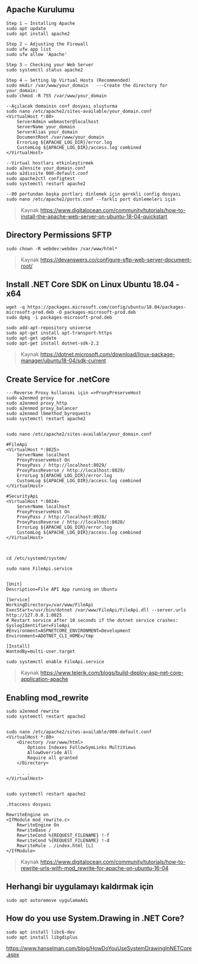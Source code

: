Apache Kurulumu
---------------------------------------------------------------------------------------------------------------------------
    Step 1 — Installing Apache
    sudo apt update
    sudo apt install apache2
    
    Step 2 — Adjusting the Firewall
    sudo ufw app list
    sudo ufw allow 'Apache'
    
    Step 3 — Checking your Web Server
    sudo systemctl status apache2
    
    Step 4 — Setting Up Virtual Hosts (Recommended)
    sudo mkdir /var/www/your_domain   ---Create the directory for your_domain:
    sudo chmod -R 755 /var/www/your_domain
    
    --Açılacak domainin conf dosyası oluşturma
    sudo nano /etc/apache2/sites-available/your_domain.conf
    <VirtualHost *:80>
        ServerAdmin webmaster@localhost
        ServerName your_domain
        ServerAlias your_domain
        DocumentRoot /var/www/your_domain
        ErrorLog ${APACHE_LOG_DIR}/error.log
        CustomLog ${APACHE_LOG_DIR}/access.log combined
    </VirtualHost>
    
    --Virtual hostları etkinleştirmek
    sudo a2ensite your_domain.conf
    sudo a2dissite 000-default.conf
    sudo apache2ctl configtest
    sudo systemctl restart apache2
    
    --80 portundan başka portları dinlemek için gerekli config dosyası
    sudo nano /etc/apache2/ports.conf --farklı port dinlemeleri için
    

> Kaynak https://www.digitalocean.com/community/tutorials/how-to-install-the-apache-web-server-on-ubuntu-18-04-quickstart

Directory Permissions SFTP
---------------------------------------------------------------------------------------------------------------------------
    sudo chown -R webdev:webdev /var/www/html*
> Kaynak https://devanswers.co/configure-sftp-web-server-document-root/

Install .NET Core SDK on Linux Ubuntu 18.04 - x64
---------------------------------------------------------------------------------------------------------------------------
    wget -q https://packages.microsoft.com/config/ubuntu/18.04/packages-microsoft-prod.deb -O packages-microsoft-prod.deb
    sudo dpkg -i packages-microsoft-prod.deb
    
    sudo add-apt-repository universe
    sudo apt-get install apt-transport-https
    sudo apt-get update
    sudo apt-get install dotnet-sdk-2.2

> Kaynak https://dotnet.microsoft.com/download/linux-package-manager/ubuntu18-04/sdk-current

Create Service for .netCore
---------------------------------------------------------------------------------------------------------------------------
    ---Reverse Proxy kullanımı için =>ProxyPreserveHost
    sudo a2enmod proxy
    sudo a2enmod proxy_http
    sudo a2enmod proxy_balancer
    sudo a2enmod lbmethod_byrequests
    sudo systemctl restart apache2
    
    
    sudo nano /etc/apache2/sites-available/your_domain.conf
    
    #FileApi
    <VirtualHost *:8025>
        ServerName localhost
        ProxyPreserveHost On
        ProxyPass / http://localhost:8029/
        ProxyPassReverse / http://localhost:8029/
        ErrorLog ${APACHE_LOG_DIR}/error.log
        CustomLog ${APACHE_LOG_DIR}/access.log combined
    </VirtualHost>
    
    #SecurityApi
    <VirtualHost *:8024>
        ServerName localhost
        ProxyPreserveHost On
        ProxyPass / http://localhost:8028/
        ProxyPassReverse / http://localhost:8028/
        ErrorLog ${APACHE_LOG_DIR}/error.log
        CustomLog ${APACHE_LOG_DIR}/access.log combined
    </VirtualHost>
    
    
    
    cd /etc/systemd/system/
    
    sudo nano FileApi.service
    
    
    [Unit]
    Description=File API App running on Ubuntu
    
    [Service]
    WorkingDirectory=/var/www/FileApi
    ExecStart=/usr/bin/dotnet /var/www/FileApi/FileApi.dll --server.urls http://127.0.0.1:8025
    # Restart service after 10 seconds if the dotnet service crashes:
    SyslogIdentifier=FileApi
    #Environment=ASPNETCORE_ENVIRONMENT=Development
    Environment=ADOTNET_CLI_HOME=/tmp
    
    [Install]
    WantedBy=multi-user.target
    
    sudo systemctl enable FileApi.service

> Kaynak https://www.telerik.com/blogs/build-deploy-asp-net-core-application-apache

Enabling mod_rewrite
---------------------------------------------------------------------------------------------------------------------------
    sudo a2enmod rewrite
    sudo systemctl restart apache2
    
    
    sudo nano /etc/apache2/sites-available/000-default.conf
    <VirtualHost *:80>
        <Directory /var/www/html>
            Options Indexes FollowSymLinks MultiViews
            AllowOverride All
            Require all granted
        </Directory>
    
        . . .
    </VirtualHost>
    
    
    sudo systemctl restart apache2
    
    .htaccess dosyası
    
    RewriteEngine on
    <IfModule mod_rewrite.c>
        RewriteEngine On
        RewriteBase /
        RewriteCond %{REQUEST_FILENAME} !-f
        RewriteCond %{REQUEST_FILENAME} !-d
        RewriteRule . /index.html [L]
    </IfModule>
    
> Kaynak https://www.digitalocean.com/community/tutorials/how-to-rewrite-urls-with-mod_rewrite-for-apache-on-ubuntu-16-04

Herhangi bir uygulamayı kaldırmak için
---------------------------------------------------------------------------------------------------------------------------
    sudo apt autoremove uygulamaAdı
    
How do you use System.Drawing in .NET Core?
---------------------------------------------------------------------------------------------------------------------------
    sudo apt install libc6-dev 
    sudo apt install libgdiplus
https://www.hanselman.com/blog/HowDoYouUseSystemDrawingInNETCore.aspx
